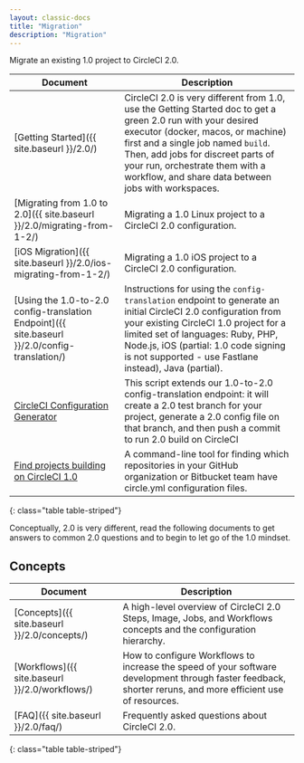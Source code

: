 ```yaml
---
layout: classic-docs
title: "Migration"
description: "Migration"
---
```


Migrate an existing 1.0 project to CircleCI 2.0.

Document | Description
----|----------
[Getting Started]({{ site.baseurl }}/2.0/) | CircleCI 2.0 is very different from 1.0, use the Getting Started doc to get a green 2.0 run with your desired executor (docker, macos, or machine) first and a single job named `build`. Then, add jobs for discreet parts of your run, orchestrate them with a workflow, and share data between jobs with workspaces.
[Migrating from 1.0 to 2.0]({{ site.baseurl }}/2.0/migrating-from-1-2/) | Migrating a 1.0 Linux project to a CircleCI 2.0 configuration.
[iOS Migration]({{ site.baseurl }}/2.0/ios-migrating-from-1-2/) | Migrating a 1.0 iOS project to a CircleCI 2.0 configuration.
[Using the 1.0-to-2.0 config-translation Endpoint]({{ site.baseurl }}/2.0/config-translation/) | Instructions for using the `config-translation` endpoint to generate an initial CircleCI 2.0 configuration from your existing CircleCI 1.0 project for a limited set of languages: Ruby, PHP, Node.js, iOS (partial: 1.0 code signing is not supported - use Fastlane instead), Java (partial).
[CircleCI Configuration Generator](https://github.com/CircleCI-Public/circleci-config-generator) | This script extends our 1.0-to-2.0 config-translation endpoint: it will create a 2.0 test branch for your project, generate a 2.0 config file on that branch, and then push a commit to run 2.0 build on CircleCI
[Find projects building on CircleCI 1.0](https://github.com/CircleCI-Public/find-circle-yml) | A command-line tool for finding which repositories in your GitHub organization or Bitbucket team have circle.yml configuration files.
{: class="table table-striped"}

Conceptually, 2.0 is very different, read the following documents to get answers to common 2.0 questions and to begin to let go of the 1.0 mindset.

## Concepts 

Document | Description
---------|----------
[Concepts]({{ site.baseurl }}/2.0/concepts/) | A high-level overview of CircleCI 2.0 Steps, Image, Jobs, and Workflows concepts and the configuration hierarchy.
[Workflows]({{ site.baseurl }}/2.0/workflows/) | How to configure Workflows to increase the speed of your software development through faster feedback, shorter reruns, and more efficient use of resources.
[FAQ]({{ site.baseurl }}/2.0/faq/) | Frequently asked questions about CircleCI 2.0.
{: class="table table-striped"}
